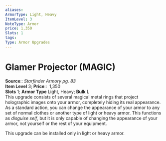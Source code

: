 ```yaml
---
aliases: 
ArmorType: Light, Heavy
ItemLevel: 3
NoteType: Armor
price: 1,350
Slots: 1
tags: 
Type: Armor Upgrades
---
```


# Glamer Projector (MAGIC)

**Source**:: _Starfinder Armory pg. 83_  
**Item Level** 3;
**Price**::  1,350  
**Slots** 1; **Armor Type** Light, Heavy; **Bulk** L  
This upgrade consists of several magical metal rings that project holographic images onto your armor, completely hiding its real appearance. As a standard action, you can change the appearance of your armor to any set of normal clothes or another type of light or heavy armor. This functions as _disguise self_, but it is only capable of changing the appearance of your armor, not yourself or the rest of your equipment.  
  
This upgrade can be installed only in light or heavy armor.
